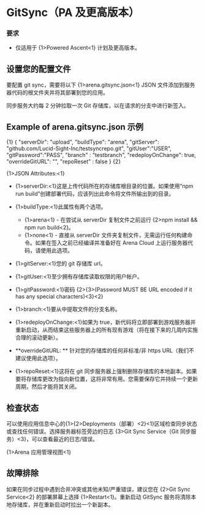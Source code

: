 # GitSync（PA 及更高版本）

### 要求

* 仅适用于 {1>Powered Ascent<1} 计划及更高版本。

## 设置您的配置文件

要配置 git sync，需要将以下 {1>arena.gitsync.json<1} JSON 文件添加到服务器代码的根文件夹并将其部署到您的应用。 

同步服务大约每 2 分钟拉取一次 Git 存储库，以在请求的分支中进行新签入。 

## Example of arena.gitsync.json 示例
{1} { "serverDir": "upload", "buildType": "arena", "gitServer": "github.com/Lucid-Sight-Inc/testsyncrepo.git", "gitUser":"USER", "gitPassword":"PASS", "branch" : "testbranch", "redeployOnChange": true, "overrideGitURL": "", "repoReset" : false } {2}

{1>JSON Attributes:<1}

- {1>serverDir:<1}这是上传代码所在的存储库根目录的位置。如果使用“npm run build”创建部署代码，应该列出此命令将文件所输出到的目录。

- {1>buildType:<1}此属性有两个选项。 
    - {1>arena<1} - 在尝试从 serverDir 复制文件之前运行 {2>npm install && npm run build<2}。 
    - {1>none<1} - 直接从 serverDir 文件夹复制文件，无需运行任何构建命令。如果在签入之前已经编译并准备好在 Arena Cloud 上运行服务器代码，请使用此选项。

- {1>gitServer:<1}您的 git 存储库 url。

- {1>gitUser:<1}至少拥有存储库读取权限的用户帐户。

- {1>gitPassword:<1}密码 {2>{3>(Password MUST BE URL encoded if it has any special characters)<3}<2}

- {1>branch:<1}要从中提取文件的分支名称。

- {1>redeployOnChange:<1}如果为 true，新代码将立即部署到游戏服务器并重新启动，从而结束这些服务器上的所有现有游戏（将在接下来的几周内实施合理的滚动更新）。

- \*\*overrideGitURL: \** 针对您的存储库的任何非标准/非 https URL（我们不建议使用此选项）。

- {1>repoReset:<1}这将在 git 同步服务器上强制删除存储库的本地副本。如果要将存储库更改为指向新位置，这将非常有用。您需要保存它并持续一个更新周期，然后才能将其关闭。

## 检查状态

可以使用应用信息中心的{1>{2>Deployments（部署）<2}<1}区域检查同步状态或查找任何错误。选择服务器标签旁边的日志 {3>Git Sync Service（Git 同步服务）<3}，可以查看最近的日志/错误。

{1>Arena 应用管理视图<1}

## 故障排除
如果在同步过程中遇到合并冲突或其他未知/严重错误，建议您在 {2>Git Sync Service<2} 的部署屏幕上选择 {1>Restart<1}。重新启动 GitSync 服务将清除本地存储库，并在重新启动时拉出一个新副本。
